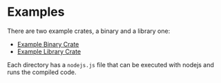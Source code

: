 # Examples

There are two example crates, a binary and a library one:
- [Example Binary Crate](https://github.com/bytedream/litbwraw/tree/main/example-binary)
- [Example Library Crate](https://github.com/bytedream/litbwraw/tree/main/example-library)

Each directory has a `nodejs.js` file that can be executed with nodejs and runs the compiled code.
